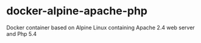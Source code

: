 # docker-alpine-apache-php
Docker container based on Alpine Linux containing Apache 2.4 web server and Php 5.4
